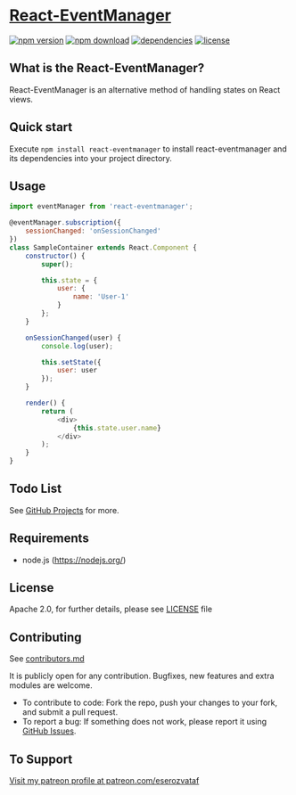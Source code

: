 # [React-EventManager](https://github.com/eserozvataf/react-eventmanager)

[![npm version][npm-image]][npm-url]
[![npm download][download-image]][npm-url]
[![dependencies][dep-image]][dep-url]
[![license][license-image]][license-url]


## What is the React-EventManager?

React-EventManager is an alternative method of handling states on React views.


## Quick start

Execute `npm install react-eventmanager` to install react-eventmanager and its dependencies into your project directory.


## Usage

```js
import eventManager from 'react-eventmanager';

@eventManager.subscription({
    sessionChanged: 'onSessionChanged'
})
class SampleContainer extends React.Component {
    constructor() {
        super();

        this.state = {
            user: {
                name: 'User-1'
            }
        };
    }

    onSessionChanged(user) {
        console.log(user);

        this.setState({
            user: user
        });
    }

    render() {
        return (
            <div>
                {this.state.user.name}
            </div>
        );
    }
}
```


## Todo List

See [GitHub Projects](https://github.com/eserozvataf/react-eventmanager/projects) for more.


## Requirements

* node.js (https://nodejs.org/)


## License

Apache 2.0, for further details, please see [LICENSE](LICENSE) file


## Contributing

See [contributors.md](contributors.md)

It is publicly open for any contribution. Bugfixes, new features and extra modules are welcome.

* To contribute to code: Fork the repo, push your changes to your fork, and submit a pull request.
* To report a bug: If something does not work, please report it using [GitHub Issues](https://github.com/eserozvataf/react-eventmanager/issues).


## To Support

[Visit my patreon profile at patreon.com/eserozvataf](https://www.patreon.com/eserozvataf)


[npm-image]: https://img.shields.io/npm/v/react-eventmanager.svg?style=flat-square
[npm-url]: https://www.npmjs.com/package/react-eventmanager
[download-image]: https://img.shields.io/npm/dt/react-eventmanager.svg?style=flat-square
[dep-image]: https://img.shields.io/david/eserozvataf/react-eventmanager.svg?style=flat-square
[dep-url]: https://github.com/eserozvataf/react-eventmanager
[license-image]: https://img.shields.io/npm/l/react-eventmanager.svg?style=flat-square
[license-url]: https://github.com/eserozvataf/react-eventmanager/blob/master/LICENSE
